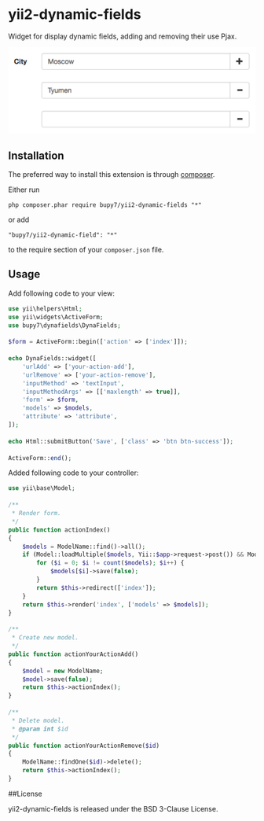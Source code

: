 yii2-dynamic-fields
==================
Widget for display dynamic fields, adding and removing their use Pjax.

![Screenshot](screenshot.png)

Installation
------------

The preferred way to install this extension is through [composer](http://getcomposer.org/download/).

Either run

```
php composer.phar require bupy7/yii2-dynamic-fields "*"
```

or add

```
"bupy7/yii2-dynamic-field": "*"
```

to the require section of your `composer.json` file.


Usage
-----

Add following code to your view:

```php
use yii\helpers\Html;
use yii\widgets\ActiveForm;
use bupy7\dynafields\DynaFields;

$form = ActiveForm::begin(['action' => ['index']]);

echo DynaFields::widget([
    'urlAdd' => ['your-action-add'],
    'urlRemove' => ['your-action-remove'],
    'inputMethod' => 'textInput',
    'inputMethodArgs' => [['maxlength' => true]],
    'form' => $form,
    'models' => $models,
    'attribute' => 'attribute',
]);

echo Html::submitButton('Save', ['class' => 'btn btn-success']);

ActiveForm::end();
```

Added following code to your controller:

```php
use yii\base\Model;

/**
 * Render form.
 */
public function actionIndex() 
{
    $models = ModelName::find()->all();
    if (Model::loadMultiple($models, Yii::$app->request->post()) && Model::validateMultiple($models)) {
        for ($i = 0; $i != count($models); $i++) {
            $models[$i]->save(false);
        }
        return $this->redirect(['index']);
    }
    return $this->render('index', ['models' => $models]); 
}

/**
 * Create new model.
 */
public function actionYourActionAdd()
{ 
    $model = new ModelName;
    $model->save(false);
    return $this->actionIndex();
}

/**
 * Delete model.
 * @param int $id
 */
public function actionYourActionRemove($id)
{
    ModelName::findOne($id)->delete();
    return $this->actionIndex();
}
```

##License

yii2-dynamic-fields is released under the BSD 3-Clause License.